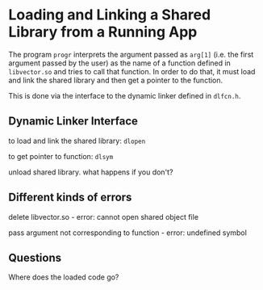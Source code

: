 # Loading and Linking a Shared Library from a Running App

The program `progr` interprets the argument passed as `arg[1]` (i.e. the first
argument passed by the user) as the name of a function defined in `libvector.so`
and tries to call that function. In order to do that, it must load and link the
shared library and then get a pointer to the function.

This is done via the interface to the dynamic linker defined in `dlfcn.h`.

## Dynamic Linker Interface

to load and link the shared library: `dlopen`

to get pointer to function: `dlsym`

unload shared library. what happens if you don't?


## Different kinds of errors

delete libvector.so - error: cannot open shared object file

pass argument not corresponding to function - error: undefined symbol

## Questions

Where does the loaded code go?
